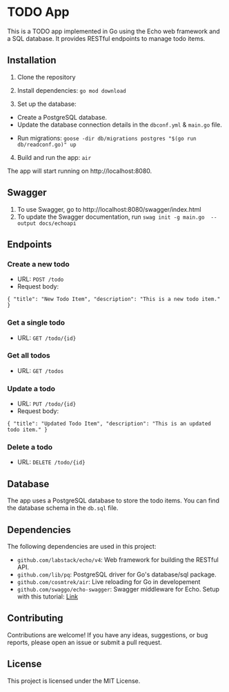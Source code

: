 # TODO App

This is a TODO app implemented in Go using the Echo web framework and a SQL database. It provides RESTful endpoints to manage todo items.

## Installation

1. Clone the repository

2. Install dependencies: `go mod download`

3. Set up the database:

- Create a PostgreSQL database.
- Update the database connection details in the `dbconf.yml` & `main.go` file.
<!-- TODO: Make one source of truth -->
- Run migrations: `goose -dir db/migrations postgres "$(go run db/readconf.go)" up`

4. Build and run the app: `air`

The app will start running on http://localhost:8080.

## Swagger

1. To use Swagger, go to http://localhost:8080/swagger/index.html
2. To update the Swagger documentation, run `swag init -g main.go  --output docs/echoapi`

## Endpoints

### Create a new todo

- URL: `POST /todo`
- Request body:

`{
"title": "New Todo Item",
"description": "This is a new todo item."
}`

### Get a single todo

- URL: `GET /todo/{id}`

### Get all todos

- URL: `GET /todos`

### Update a todo

- URL: `PUT /todo/{id}`
- Request body:

`{
"title": "Updated Todo Item",
"description": "This is an updated todo item."
}`

### Delete a todo

- URL: `DELETE /todo/{id}`

## Database

The app uses a PostgreSQL database to store the todo items. You can find the database schema in the `db.sql` file.

## Dependencies

The following dependencies are used in this project:

- `github.com/labstack/echo/v4`: Web framework for building the RESTful API.
- `github.com/lib/pq`: PostgreSQL driver for Go's database/sql package.
- `github.com/cosmtrek/air`: Live reloading for Go in developement
- `github.com/swaggo/echo-swagger`: Swagger middleware for Echo. Setup with this tutorial: [Link](https://medium.com/geekculture/tutorial-generate-swagger-specification-and-swaggerui-for-echo-go-web-framework-3ac33afc77e2)

## Contributing

Contributions are welcome! If you have any ideas, suggestions, or bug reports, please open an issue or submit a pull request.

## License

This project is licensed under the MIT License.
